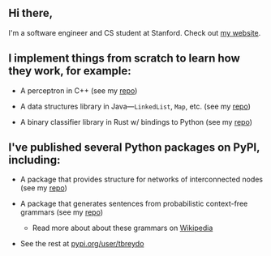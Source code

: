 ## Hi there,

I'm a software engineer and CS student at Stanford. Check out [my website](https://thomasbreydo.com/).

## I implement things from scratch to learn how they work, for example:

- A perceptron in C++ (see my [repo](https://github.com/thomasbreydo/perceptron-cpp))

- A data structures library in Java—`LinkedList`, `Map`, etc. (see my [repo](https://github.com/thomasbreydo/java-data-structures))

- A binary classifier library in Rust w/ bindings to Python (see my [repo](https://github.com/thomasbreydo/perceptron-rs))

<!-- - [enzo](https://github.com/thomasbreydo/enzo): neural network library I made from scratch in Python (no tensorflow, pytorch, etc.). *In progress*. -->

## I've published several Python packages on PyPI, including:

- A package that provides structure for networks of interconnected nodes (see my [repo](https://github.com/thomasbreydo/pynetworks))

- A package that generates sentences from probabilistic context-free grammars (see my [repo](https://github.com/thomasbreydo/pcfg))

  - Read more about about these grammars on [Wikipedia](https://en.wikipedia.org/wiki/Probabilistic_context-free_grammar)

- See the rest at [pypi.org/user/tbreydo](https://pypi.org/user/tbreydo/)

<!-- - [movieposters](https://github.com/thomasbreydo/movieposters), to get the link to a movie's poster given its title. -->

<!-- - [pymastermind](https://github.com/thomasbreydo/pymastermind), to make it easy to emulate the MasterMind game in Python. -->
